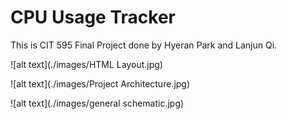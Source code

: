 # CPU Usage Tracker

This is CIT 595 Final Project done by Hyeran Park and Lanjun Qi.


![alt text](./images/HTML Layout.jpg)

![alt text](./images/Project Architecture.jpg)

![alt text](./images/general schematic.jpg)
